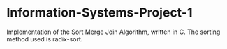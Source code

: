 # Information-Systems-Project-1
Implementation of the Sort Merge Join Algorithm, written in C. The sorting method used is radix-sort.
